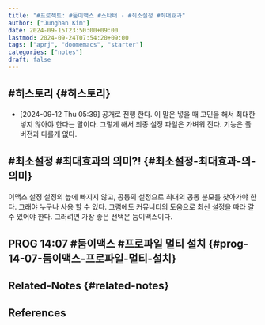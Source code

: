 ```yaml
---
title: "#프로젝트: #둠이맥스 #스타터 - #최소설정 #최대효과"
author: ["Junghan Kim"]
date: 2024-09-15T23:50:00+09:00
lastmod: 2024-09-24T07:54:20+09:00
tags: ["aprj", "doomemacs", "starter"]
categories: ["notes"]
draft: false
---
```


<!--more-->


## #히스토리 {#히스토리}

-   <span class="timestamp-wrapper"><span class="timestamp">[2024-09-12 Thu 05:39] </span></span> 공개로 진행 한다. 이 말은 넣을 때 고민을 해서 최대한 넣지 않아야 한다는 말이다. 그렇게 해서 최종 설정 파일은 가벼워 진다. 기능은 풀버전과 다를게 없다.


## #최소설정 #최대효과의 의미?! {#최소설정-최대효과-의-의미}



이맥스 설정 설정의 늪에 빠지지 않고, 공통의 설정으로 최대의 공통 분모를 찾아가야 한다. 그래야 누구나 사용 할 수 있다. 그럼에도 커뮤니티의 도움으로 최신 설정을 따라 갈 수 있어야 한다. 그러려면 가장 좋은 선택은 둠이맥스이다.


## PROG 14:07 #둠이맥스 #프로파일 멀티 설치 {#prog-14-07-둠이맥스-프로파일-멀티-설치}


## Related-Notes {#related-notes}

## References

<style>.csl-entry{text-indent: -1.5em; margin-left: 1.5em;}</style><div class="csl-bib-body">
</div>
